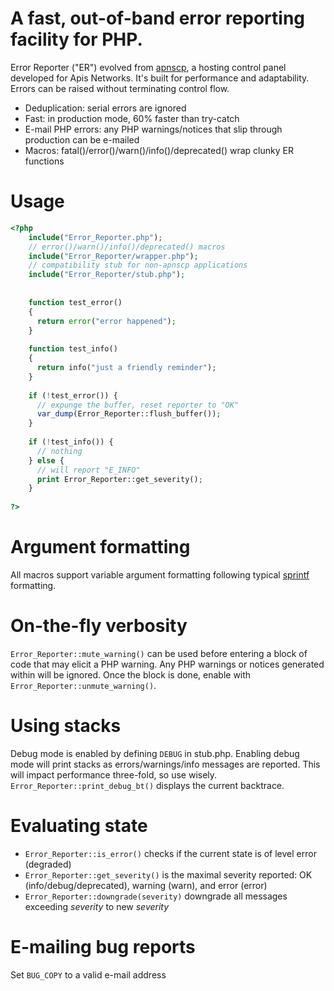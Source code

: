 A fast, out-of-band error reporting facility for PHP.
======

Error Reporter ("ER") evolved from [apnscp](http://apisnetworks.com/apnscp), a hosting control panel developed for Apis Networks. It's built for performance and adaptability. Errors can be raised without terminating control flow. 

* Deduplication: serial errors are ignored
* Fast: in production mode, 60% faster than try-catch
* E-mail PHP errors: any PHP warnings/notices that slip through production can be e-mailed
* Macros: fatal()/error()/warn()/info()/deprecated() wrap clunky ER functions


# Usage
```php
<?php
	include("Error_Reporter.php");	
	// error()/warn()/info()/deprecated() macros	
	include("Error_Reporter/wrapper.php");
	// compatibility stub for non-apnscp applications
	include("Error_Reporter/stub.php");
	
	
	function test_error()
	{
	  return error("error happened");
	}
	
	function test_info()
	{
	  return info("just a friendly reminder");
	}
	
	if (!test_error()) {
	  // expunge the buffer, reset reporter to "OK"
	  var_dump(Error_Reporter::flush_buffer());
	}
	
	if (!test_info()) {
	  // nothing
	} else {
	  // will report "E_INFO"
	  print Error_Reporter::get_severity();
	}
	
?>
```

# Argument formatting
All macros support variable argument formatting following typical [sprintf](http://php.net/sprintf) formatting.

# On-the-fly verbosity
`Error_Reporter::mute_warning()` can be used before entering a block of code that may elicit a PHP warning. Any PHP warnings or notices generated within will be ignored. Once the block is done, enable with `Error_Reporter::unmute_warning()`.

# Using stacks
Debug mode is enabled by defining `DEBUG` in stub.php. Enabling debug mode will print stacks as errors/warnings/info messages are reported. This will impact performance three-fold, so use wisely. `Error_Reporter::print_debug_bt()` displays the current backtrace.

# Evaluating state
* `Error_Reporter::is_error()` checks if the current state is of level error (degraded) 
* `Error_Reporter::get_severity()` is the maximal severity reported: OK (info/debug/deprecated), warning (warn), and error (error)
* `Error_Reporter::downgrade(severity)` downgrade all messages exceeding _severity_ to new _severity_

# E-mailing bug reports
Set `BUG_COPY` to a valid e-mail address
